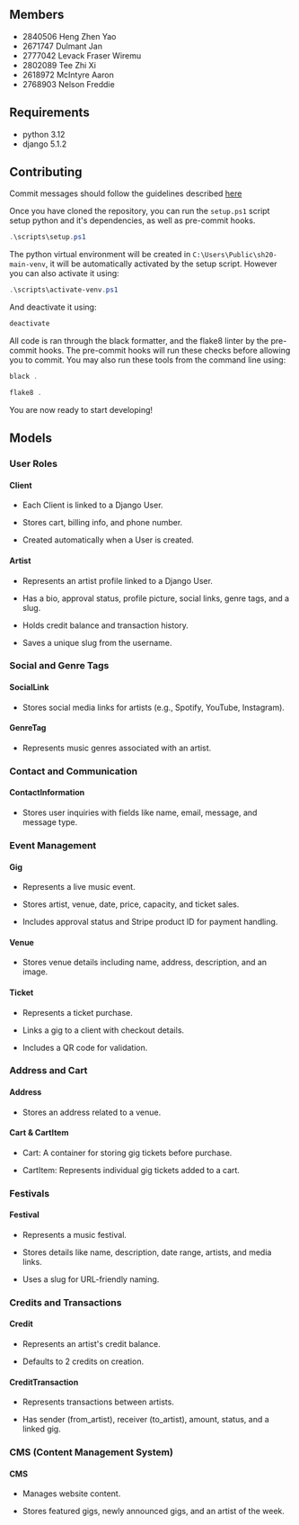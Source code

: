 ## Members

- 2840506 Heng Zhen Yao
- 2671747 Dulmant Jan
- 2777042 Levack Fraser Wiremu
- 2802089 Tee Zhi Xi
- 2618972 McIntyre Aaron
- 2768903 Nelson Freddie

## Requirements

- python 3.12
- django 5.1.2

## Contributing

Commit messages should follow the guidelines described [here](https://gist.github.com/joshbuchea/6f47e86d2510bce28f8e7f42ae84c716)

Once you have cloned the repository, you can run the `setup.ps1` script setup python and it's dependencies, as well as pre-commit hooks.

```powershell
.\scripts\setup.ps1
```

The python virtual environment will be created in `C:\Users\Public\sh20-main-venv`, it will be automatically activated by the setup script. However you can also activate it using:

```powershell
.\scripts\activate-venv.ps1
```

And deactivate it using:

```powershell
deactivate
```

All code is ran through the black formatter, and the flake8 linter by the pre-commit hooks. The pre-commit hooks will run these checks before allowing you to commit. You may also run these tools from the command line using:

```powershell
black .
```

```powershell
flake8 .
```

You are now ready to start developing!

## Models

### User Roles

#### Client

- Each Client is linked to a Django User.

- Stores cart, billing info, and phone number.

- Created automatically when a User is created.

#### Artist

- Represents an artist profile linked to a Django User.

- Has a bio, approval status, profile picture, social links, genre tags, and a slug.

- Holds credit balance and transaction history.

- Saves a unique slug from the username.

### Social and Genre Tags

#### SocialLink

- Stores social media links for artists (e.g., Spotify, YouTube, Instagram).

#### GenreTag

- Represents music genres associated with an artist.

### Contact and Communication

#### ContactInformation

- Stores user inquiries with fields like name, email, message, and message type.

### Event Management

#### Gig

- Represents a live music event.

- Stores artist, venue, date, price, capacity, and ticket sales.

- Includes approval status and Stripe product ID for payment handling.

#### Venue

- Stores venue details including name, address, description, and an image.

#### Ticket

- Represents a ticket purchase.

- Links a gig to a client with checkout details.

- Includes a QR code for validation.

### Address and Cart

#### Address

- Stores an address related to a venue.

#### Cart & CartItem

- Cart: A container for storing gig tickets before purchase.

- CartItem: Represents individual gig tickets added to a cart.

### Festivals

#### Festival

- Represents a music festival.

- Stores details like name, description, date range, artists, and media links.

- Uses a slug for URL-friendly naming.

### Credits and Transactions

#### Credit

- Represents an artist's credit balance.

- Defaults to 2 credits on creation.

#### CreditTransaction

- Represents transactions between artists.

- Has sender (from_artist), receiver (to_artist), amount, status, and a linked gig.

### CMS (Content Management System)

#### CMS

- Manages website content.

- Stores featured gigs, newly announced gigs, and an artist of the week.
